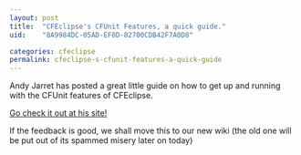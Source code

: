 ```yaml
---
layout: post
title:  "CFEclipse's CFUnit Features, a quick guide."
uid:	"8A9984DC-05AD-EF0D-82700CDB42F7A0D8"

categories: cfeclipse
permalink: cfeclipse-s-cfunit-features-a-quick-guide
---
```

Andy Jarret has posted a great little guide on how to get up and running with the CFUnit features of CFEclipse.

<a href="http://www.andyjarrett.co.uk/andy/blog/index.cfm/2007/1/15/Running-CFUnit-in-CFEclipse-quick-guide">Go check it out at his site!</a>

If the feedback is good, we shall move this to our new wiki (the old one will be put out of its spammed misery later on today)